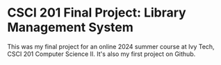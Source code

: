 # CSCI 201 Final Project: Library Management System

This was my final project for an online 2024 summer course at Ivy Tech, CSCI 201 Computer Science II. It's also my first project on Github.
